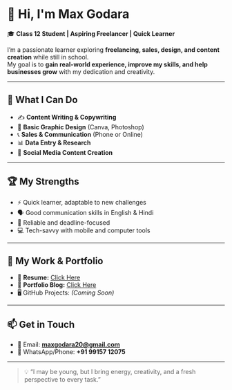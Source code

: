 # 👋 Hi, I'm Max Godara

🎓 **Class 12 Student | Aspiring Freelancer | Quick Learner**

I’m a passionate learner exploring **freelancing, sales, design, and content creation** while still in school.  
My goal is to **gain real-world experience, improve my skills, and help businesses grow** with my dedication and creativity.

---

## 💼 What I Can Do
- ✍️ **Content Writing & Copywriting**
- 🎨 **Basic Graphic Design** (Canva, Photoshop)
- 📞 **Sales & Communication** (Phone or Online)
- 📊 **Data Entry & Research**
- 📱 **Social Media Content Creation**

---

## 🏆 My Strengths
- ⚡ Quick learner, adaptable to new challenges
- 🗣 Good communication skills in English & Hindi
- 📅 Reliable and deadline-focused
- 💻 Tech-savvy with mobile and computer tools

---

## 📂 My Work & Portfolio
- 📄 **Resume:** [Click Here](LINK_TO_YOUR_RESUME)
- 📰 **Portfolio Blog:** [Click Here](https://maxgodara.blogspot.com)
- 🖥 GitHub Projects: *(Coming Soon)*

---

## 📫 Get in Touch
- 📧 Email: **maxgodara20@gmail.com**
- 📱 WhatsApp/Phone: **+91 99157 12075**

---

> 💡 “I may be young, but I bring energy, creativity, and a fresh perspective to every task.”
